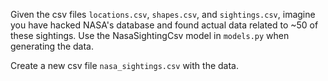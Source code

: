 Given the csv files `locations.csv`, `shapes.csv`, and `sightings.csv`, imagine you have hacked NASA's database and found actual data related to ~50 of these sightings.
Use the NasaSightingCsv model in `models.py` when generating the data.

Create a new csv file `nasa_sightings.csv` with the data.
